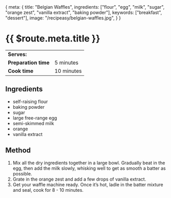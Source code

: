 <route>
{
  meta: {
    title: "Belgian Waffles",
    ingredients: ["flour", "egg", "milk", "sugar", "orange zest", "vanilla extract", "baking powder"],
    keywords: ["breakfast", "dessert"],
    image: "/recipeasy/belgian-waffles.jpg",
  }
}
</route>

<RecipeLayout :serves="3">

# {{ $route.meta.title }}

|                      |                 |
| -------------------- | --------------- |
| **Serves:**          | <ServesInput /> |
| **Preparation time** | 5 minutes       |
| **Cook time**        | 10 minutes      |

## Ingredients

-   <Ingredient :quantity="150" unit="g">self-raising flour</Ingredient>
-   <Ingredient :quantity="1" unit="tsp">baking powder</Ingredient>
-   <Ingredient :quantity="1" unit="tsp">sugar</Ingredient>
-   <Ingredient :quantity="1">large free-range egg</Ingredient>
-   <Ingredient :quantity="240" unit="ml">semi-skimmed milk</Ingredient>
-   <Ingredient :quantity="1">orange</Ingredient>
-   <Ingredient>vanilla extract</Ingredient>

## Method

1. <Method>Mix all the dry ingredients together in a large bowl. Gradually beat in the egg, then add the milk slowly, whisking well to get as smooth a batter as possible.</Method>
2. <Method>Grate in the orange zest and add a few drops of vanilla extract.</Method>
3. <Method>Get your waffle machine ready. Once it’s hot, ladle in the batter mixture and seal, cook for 8 - 10 minutes.</Method>

</RecipeLayout>
